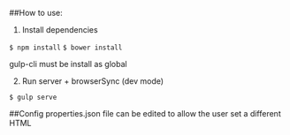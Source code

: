 
##How to use:

1) Install dependencies

`$ npm install`
`$ bower install`

gulp-cli must be install as global

2) Run server + browserSync  (dev mode)

`$ gulp serve`

##Config
properties.json file can be edited to allow the user set a different HTML <title> and also update the URL API used by the services. By default API is set to localhost:3000 when the project is run in development mode a proxy will translate the url for you (to avoid CORS).
